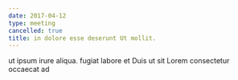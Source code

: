 ```yaml
---
date: 2017-04-12
type: meeting
cancelled: true
title: in dolore esse deserunt Ut mollit.
---
```

ut ipsum irure aliqua. fugiat labore et Duis ut sit Lorem consectetur occaecat ad